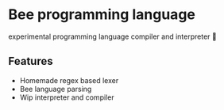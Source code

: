 # Bee programming language
experimental programming language compiler and interpreter 🐀

## Features
- Homemade regex based lexer
- Bee language parsing
- Wip interpreter and compiler
